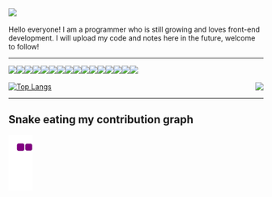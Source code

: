 

<img src="https://media.giphy.com/media/mGcNjsfWAjY5AEZNw6/giphy.gif" width="50">

Hello everyone! I am a programmer who is still growing and loves front-end development. I will upload my code and notes here in the future, welcome to follow! 

---



[![](https://img.shields.io/badge/-React-61dafb?style=flat-square&logo=react&logoColor=ffffff)](https://reactjs.org/)[![](https://img.shields.io/badge/-Webpack-8dd6f9?style=flat-square&logo=webpack&logoColor=white)](https://webpack.js.org/)[![](https://img.shields.io/badge/-TypeScript-007acc?style=flat-square&logo=typescript&logoColor=white)](https://www.typescriptlang.org/)[![](https://img.shields.io/badge/-CSS3-1572B6?style=flat-square&logo=css3&logoColor=white)](https://www.w3.org/Style/CSS/)[![](https://img.shields.io/badge/-MariaDB-003545?style=flat-square&logo=mariadb&logoColor=white)](https://mariadb.com/)[![](https://img.shields.io/badge/-Sass-cc6699?style=flat-square&logo=sass&logoColor=white)](https://sass-lang.com/)[![](https://img.shields.io/badge/-NPM-cb3837?style=flat-square&logo=npm&logoColor=white)](https://npmjs.com/)[![](https://img.shields.io/badge/-PostCSS-dd3a0a?style=flat-square&logo=postcss&logoColor=white)](https://postcss.org/)[![](https://img.shields.io/badge/-HTML5-E34F26?style=flat-square&logo=html5&logoColor=white)](https://html.spec.whatwg.org/)[![](https://img.shields.io/badge/-Git-f05032?style=flat-square&logo=git&logoColor=white)](https://git-scm.com/)[![](https://img.shields.io/badge/-Stylus-ff6347?style=flat-square&logo=stylus&logoColor=ffffff)](https://stylus-lang.com/)[![](https://img.shields.io/badge/-Linux-fcc624?style=flat-square&logo=linux&logoColor=white)](https://www.linuxfoundation.org/)[![](https://img.shields.io/badge/-JavaScript-f7e018?style=flat-square&logo=javascript&logoColor=white)](https://www.ecma-international.org/)[![](https://img.shields.io/badge/-Vue.js-4fc08d?style=flat-square&logo=vue-dot-js&logoColor=ffffff)](https://vuejs.org/)[![](https://img.shields.io/badge/-Node.js-43853d?style=flat-square&logo=node-dot-js&logoColor=ffffff)](https://nodejs.org/)[![](https://img.shields.io/badge/-Nginx-269539?style=flat-square&logo=nginx&logoColor=ffffff)](https://nginx.org/)



[![Top Langs](https://github-readme-stats.vercel.app/api/top-langs/?username=xphn95)](https://github.com/anuraghazra/github-readme-stats)<img align="right" src="https://github-readme-stats.vercel.app/api?username=xphn95&show_icons=true&theme=dracula&count_private=true"/>

---

## Snake eating my contribution graph

![snake gif](https://github.com/xphn95/xphn95/blob/output/github-contribution-grid-snake.gif)
